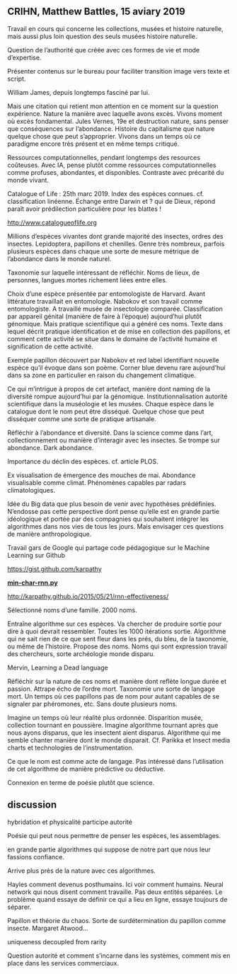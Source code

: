 ## CRIHN, Matthew Battles, 15 aviary 2019

Travail en cours qui concerne les collections, musées et histoire naturelle, mais aussi plus loin question des seuls musées histoire naturelle.

Question de l’authorité que créée avec ces formes de vie et mode d’expertise.

Présenter contenus sur le bureau pour faciliter transition image vers texte et script.

William James, depuis longtemps fasciné par lui. 

Mais une citation qui retient mon attention en ce moment sur la question expérience. Nature la manière avec laquelle avons excès. Vivons moment où excès fondamental. Jules Vernes, 19e et destruction nature, sans penser que conséquences sur l’abondance. Histoire du capitalisme que nature quelque chose que peut s’approprier. Vivons dans un temps où ce paradigme encore très présent et en même temps critiqué.

Ressources computationnelles, pendant longtemps des resources coûteuses. Avec IA, pense plutôt comme ressources computationnelles comme profuses, abondantes, et disponibles. Contraste avec précarité du monde vivant.

Catalogue of Life : 25th marc 2019. Index des espèces connues. cf. classification linéenne. Échange entre Darwin et ? qui de Dieux, répond paraît avoir prédilection particulière pour les blattes !

http://www.catalogueoflife.org

Millions d’espèces vivantes dont grande majorité des insectes, ordres des insectes. Lepidoptera, papillons et chenilles. Genre très nombreux, parfois plusieurs espèces dans chaque une sorte de mesure métrique de l’abondance dans le monde naturel.

Taxonomie sur laquelle intéressant de réfléchir. Noms de lieux, de personnes, langues mortes richement liées entre elles.

Choix d’une espèce présentée par entomologiste de Harvard. Avant littérature travaillait en entomologie. Nabokov et son travail comme entomologiste. A travaillé musée de insectologie comparée. Classification par appareil génital (manière de faire à l’époque) aujourd’hui plutôt génomique. Mais pratique scientifique qui a généré ces noms. Texte dans lequel décrit pratique identification et de mise en collection des papillons, et comment cette activité se situe dans le domaine de l’activité humaine et signification de cette activité.

Exemple papillon découvert par Nabokov et red label identifiant nouvelle espèce qu’il évoque dans son poème. Corner blue devenu rare aujourd’hui dans sa zone en particulier en raison du changement climatique.

Ce qui m’intrigue à propos de cet artefact, manière dont naming de la diversité rompue aujourd’hui par la génomique. Institutionnalisation autorité scientifique dans la muséologie et les musées. Chaque espèce dans le catalogue dont le nom peut être disséqué. Quelque chose que peut disséquer comme une sorte de pratique artisanale.

Réfléchir à l’abondance et diversité. Dans la science comme dans l’art, collectionnement ou manière d’interagir avec les insectes. Se trompe sur abondance. Dark abondance.

Importance du déclin des espèces. cf. article PLOS. 

Ex visualisation de émergence des mouches de mai. Abondance visualisable comme climat. Phénomènes capables par radars climatologiques.

Idée du Big data que plus besoin de venir avec hypothèses prédéfinies. N’endosse pas cette perspective dont pense qu’elle est en grande partie idéologique et portée par des compagnies qui souhaitent intégrer les algorithmes dans nos vies de tous les jours. Mais envisager ces questions de manière anthropologique.

Travail gars de Google qui partage code pédagogique sur le Machine Learning sur Github

https://gist.github.com/karpathy

 [**min-char-rnn.py**](https://gist.github.com/karpathy/d4dee566867f8291f086#file-min-char-rnn-py)

http://karpathy.github.io/2015/05/21/rnn-effectiveness/

Sélectionné noms d’une famille. 2000 noms.

Entraîne algorithme sur ces espèces. Va chercher de produire sortie pour dire à quoi devrait ressembler. Toutes les 1000 itérations sortie. Algorithme qui ne sait rien de ce que sent fleur dans les prés, du bleu, de la taxonomie, ou même de l’histoire. Propose des noms. Noms qui sont expression travail des chercheurs, sorte archéologie monde disparu.

Mervin, Learning a Dead language

Réfléchir sur la nature de ces noms et manière dont reflète longue durée et passion. Attrape écho de l’ordre mort. Taxonomie une sorte de langage mort. Un temps où ces papillons pas de nom pour autant capables de se signaler par phéromones, etc. Sans doute plusieurs noms.

Imagine un temps où leur réalité plus ordonnée. Disparition musée, collection tournant en poussière. Imagine algorithme tournant après que nous ayons disparus, que les insectent aient disparus. Algorithme qui me semble chanter manière dont le monde disparait. Cf. Parikka et Insect media charts et technologies de l’instrumentation.

Ce que le nom est comme acte de langage. Pas intéressé dans l’utilisation de cet algorithme de manière prédictive ou déductive.

Connexion en terme de poésie plutôt que science.

## discussion

hybridation et physicalité participe autorité

Poésie qui peut nous permettre de penser les espèces, les assemblages. 

en grande partie algorithmes qui suppose de notre part que nous leur fassions confiance.

Arrive plus près de la nature avec ces algorithmes. 

Hayles comment devenus posthumains. Ici voir comment humains. Neural network qui nous disent comment travaille. Pas deux entités séparées. Le problème quand essaye de définir ce qui a lieu en ligne, essaye toujours de séparer.

Papillon et théorie du chaos. Sorte de surdétermination du papillon comme insecte. Margaret Atwood… 

uniqueness decoupled from rarity

Question autorité et comment s’incarne dans les systèmes, comment mis en place dans les services commerciaux.

